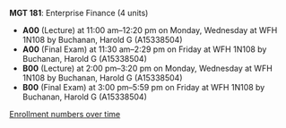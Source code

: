 **MGT 181**: Enterprise Finance (4 units)

- **A00** (Lecture) at 11:00 am–12:20 pm on Monday, Wednesday at WFH 1N108 by Buchanan, Harold G (A15338504)
- **A00** (Final Exam) at 11:30 am–2:29 pm on Friday at WFH 1N108 by Buchanan, Harold G (A15338504)
- **B00** (Lecture) at 2:00 pm–3:20 pm on Monday, Wednesday at WFH 1N108 by Buchanan, Harold G (A15338504)
- **B00** (Final Exam) at 3:00 pm–5:59 pm on Friday at WFH 1N108 by Buchanan, Harold G (A15338504)

[Enrollment numbers over time](./MGT181.tsv)
